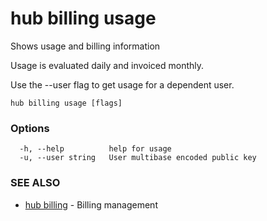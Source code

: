 # hub billing usage

Shows usage and billing information

Usage is evaluated daily and invoiced monthly.

Use the --user flag to get usage for a dependent user.

```
hub billing usage [flags]
```

### Options

```
  -h, --help          help for usage
  -u, --user string   User multibase encoded public key
```

### SEE ALSO

* [hub billing](hub_billing.md)	 - Billing management
